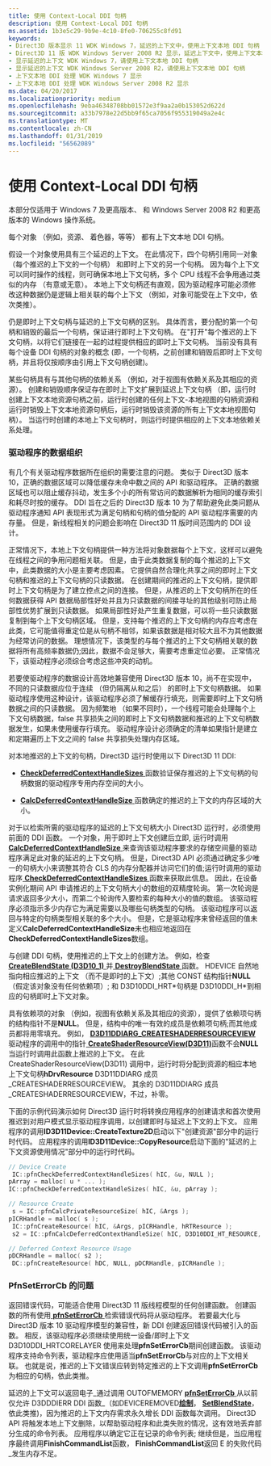 ```yaml
---
title: 使用 Context-Local DDI 句柄
description: 使用 Context-Local DDI 句柄
ms.assetid: 1b3e5c29-9b9e-4c10-8fe0-706255c8fd91
keywords:
- Direct3D 版本显示 11 WDK Windows 7，延迟的上下文中，使用上下文本地 DDI 句柄
- Direct3D 11 版 WDK Windows Server 2008 R2 显示，延迟上下文中，使用上下文本地 DDI 句柄
- 显示延迟的上下文 WDK Windows 7，请使用上下文本地 DDI 句柄
- 显示延迟的上下文 WDK Windows Server 2008 R2，请使用上下文本地 DDI 句柄
- 上下文本地 DDI 处理 WDK Windows 7 显示
- 上下文本地 DDI 处理 WDK Windows Server 2008 R2 显示
ms.date: 04/20/2017
ms.localizationpriority: medium
ms.openlocfilehash: 9eba46348708bb01572e3f9aa2a0b153052d622d
ms.sourcegitcommit: a33b7978e22d5bb9f65ca7056f955319049a2e4c
ms.translationtype: MT
ms.contentlocale: zh-CN
ms.lasthandoff: 01/31/2019
ms.locfileid: "56562089"
---
```

# <a name="using-context-local-ddi-handles"></a>使用 Context-Local DDI 句柄


本部分仅适用于 Windows 7 及更高版本、 和 Windows Server 2008 R2 和更高版本的 Windows 操作系统。

每个对象 （例如，资源、 着色器，等等） 都有上下文本地 DDI 句柄。

假设一个对象使用具有三个延迟的上下文。 在此情况下，四个句柄引用同一对象 （每个推迟的上下文的一个句柄） 和即时上下文的另一个句柄。 因为每个上下文可以同时操作的线程，则可确保本地上下文句柄，多个 CPU 线程不会争用通过类似的内存 （有意或无意）。 本地上下文句柄还有直观，因为驱动程序可能必须修改这种数据仍是逻辑上相关联的每个上下文 （例如，对象可能受在上下文中，依次类推）。

仍是即时上下文句柄与延迟的上下文句柄的区别。 具体而言，要分配的第一个句柄和销毁的最后一个句柄，保证进行即时上下文句柄。 在"打开"每个推迟的上下文句柄，以将它们链接在一起的过程提供相应的即时上下文句柄。 当前没有具有每个设备 DDI 句柄的对象的概念 (即，一个句柄，之前创建和销毁后即时上下文句柄，并且将仅按顺序由引用上下文句柄创建)。

某些句柄具有与其他句柄的依赖关系 （例如，对于视图有依赖关系及其相应的资源）。 创建和销毁顺序保证存在即时上下文扩展到延迟上下文句柄 （即，运行时创建上下文本地资源句柄之前，运行时创建的任何上下文-本地视图的句柄资源和运行时销毁上下文本地资源句柄后，运行时销毁该资源的所有上下文本地视图句柄）。 当运行时创建的本地上下文句柄时，则运行时提供相应的上下文本地依赖关系处理。

### <a name="span-iddriverdataorganizationspanspan-iddriverdataorganizationspandriver-data-organization"></a><span id="driver_data_organization"></span><span id="DRIVER_DATA_ORGANIZATION"></span>驱动程序的数据组织

有几个有关驱动程序数据所在组织的需要注意的问题。 类似于 Direct3D 版本 10，正确的数据区域可以降低缓存未命中数之间的 API 和驱动程序。 正确的数据区域也可以阻止缓存抖动，发生多个小的所有常访问的数据解析为相同的缓存索引和耗尽时按的缓存。 DDI 旨在之后的 Direct3D 版本 10 为了帮助避免此类问题从驱动程序通知 API 表现形式为满足句柄和句柄的值分配的 API 驱动程序需要的内存量。 但是，新线程相关的问题会影响在 Direct3D 11 版时间范围内的 DDI 设计。

正常情况下，本地上下文句柄提供一种方法将对象数据每个上下文，这样可以避免在线程之间的争用问题相关联。 但是，由于此类数据复制的每个推迟的上下文中，此类数据的大小是主要考虑因素。 它提供自然合理化共享之间的即时上下文句柄和推迟的上下文句柄的只读数据。 在创建期间的推迟的上下文句柄，提供即时上下文句柄是为了建立控点之间的连接。 但是，从推迟的上下文句柄所在的任何数据获得 API 数据局部性好处并且为只读数据的间接寻址的其他级别可防止局部性优势扩展到只读数据。 如果局部性好处产生重复数据，可以将一些只读数据复制到每个上下文句柄区域。 但是，支持每个推迟的上下文句柄的内存应考虑在此类，它可能值得重定位是从句柄不相邻，如果该数据是相对较大且不为其他数据为经常访问的数据。 理想情况下，该类型的与每个推迟的上下文句柄相关联的数据将所有高频率数据仍;因此，数据不会足够大，需要考虑重定位必要。 正常情况下，该驱动程序必须综合考虑这些冲突的动机。

若要使驱动程序的数据设计高效地兼容使用 Direct3D 版本 10，尚不在实现中，不同的只读数据应位于连续 （但仍隔离从和之后） 的即时上下文句柄数据。 如果驱动程序使用这种设计，该驱动程序必须了解缓存行填充，则需要即时上下文句柄数据之间的只读数据。 因为频繁地 （如果不同时），一个线程可能会处理每个上下文句柄数据，false 共享损失之间的即时上下文句柄数据和推迟的上下文句柄数据发生，如果未使用缓存行填充。 驱动程序设计必须确定的清单如果指针是建立和定期遍历上下文之间的 false 共享损失处理内存区域。

对本地推迟的上下文的句柄，Direct3D 运行时使用以下 Direct3D 11 DDI:

-   [ **CheckDeferredContextHandleSizes** ](https://msdn.microsoft.com/library/windows/hardware/ff539388)函数验证保存推迟的上下文句柄的句柄数据的驱动程序专用内存空间的大小。

-   [ **CalcDeferredContextHandleSize** ](https://msdn.microsoft.com/library/windows/hardware/ff538272)函数确定的推迟的上下文的内存区域的大小。

对于以检索所需的驱动程序的延迟的上下文句柄大小 Direct3D 运行时，必须使用前面的 DDI 函数。 一个对象，用于即时上下文创建后立即, 运行时调用[ **CalcDeferredContextHandleSize** ](https://msdn.microsoft.com/library/windows/hardware/ff538272)来查询该驱动程序要求的存储空间量的驱动程序满足此对象的延迟的上下文句柄。 但是，Direct3D API 必须通过确定多少唯一的句柄大小来调整其符合 CLS 的内存分配器并访问它们的值;运行时调用的驱动程序[ **CheckDeferredContextHandleSizes** ](https://msdn.microsoft.com/library/windows/hardware/ff539388)函数来获取此信息。 因此，在设备实例化期间 API 申请推迟的上下文句柄大小的数组的双精度轮询。 第一次轮询是请求返回多少大小，而第二个轮询传入要检索的每种大小的值的数组。 该驱动程序必须指示多少内存它为满足需要以及哪些句柄类型的句柄。 该驱动程序可以返回与特定的句柄类型相关联的多个大小。 但是，它是驱动程序来曾经返回的值未定义**CalcDeferredContextHandleSize**未也相应地返回在**CheckDeferredContextHandleSizes**数组。

与创建 DDI 句柄，使用推迟的上下文上的创建方法。 例如，检查[ **CreateBlendState (D3D10\_1)** ](https://msdn.microsoft.com/library/windows/hardware/ff540597)并[ **DestroyBlendState** ](https://msdn.microsoft.com/library/windows/hardware/ff552745)函数。 HDEVICE 自然地指向相应推迟的上下文 （而不是即时的上下文）;其他 CONST 结构指针**NULL** （假定该对象没有任何依赖项）; 和 D3D10DDI\_HRT\*句柄是 D3D10DDI\_H\*到相应的句柄即时上下文对象。

具有依赖项的对象 （例如，视图有依赖关系及其相应的资源），提供了依赖项句柄的结构指针不是**NULL**。 但是，结构中的唯一有效的成员是依赖项句柄;而其他成员都将用零填充。 例如， [ **D3D11DDIARG\_CREATESHADERRESOURCEVIEW** ](https://msdn.microsoft.com/library/windows/hardware/ff542073)驱动程序的调用中的指针[ **CreateShaderResourceView(D3D11)**](https://msdn.microsoft.com/library/windows/hardware/ff540708)函数不会**NULL**当运行时调用此函数上推迟的上下文。 在此 CreateShaderResourceView(D3D11) 调用中，运行时将分配到资源的相应本地上下文句柄**hDrvResource** D3D11DDIARG 成员\_CREATESHADERRESOURCEVIEW。 其余的 D3D11DDIARG 成员\_CREATESHADERRESOURCEVIEW，不过，补零。

下面的示例代码演示如何 Direct3D 运行时将转换应用程序的创建请求和首次使用推迟到对用户模式显示驱动程序调用，以创建即时与延迟上下文的上下文。 应用程序的调用**ID3D11Device::CreateTexture2D**启动以下"创建资源"部分中的运行时代码。 应用程序的调用**ID3D11Device::CopyResource**启动下面的"延迟的上下文资源使用情况"部分中的运行时代码。

```cpp
// Device Create
 IC::pfnCheckDeferredContextHandleSizes( hIC, &u, NULL );
pArray = malloc( u * ... );
IC::pfnCheckDeferredContextHandleSizes( hIC, &u, pArray );

// Resource Create
 s = IC::pfnCalcPrivateResourceSize( hIC, &Args );
pICRHandle = malloc( s );
 IC::pfnCreateResource( hIC, &Args, pICRHandle, hRTResource );
 s2 = IC::pfnCalcDeferredContextHandleSize( hIC, D3D10DDI_HT_RESOURCE, pICRHandle );

// Deferred Context Resource Usage
pDCRHandle = malloc( s2 );
 DC::pfnCreateResource( hDC, NULL, pDCRHandle, pICRHandle );
```

### <a name="span-idissueswithpfnseterrorcbspanspan-idissueswithpfnseterrorcbspanissues-with-pfnseterrorcb"></a><span id="issues_with_pfnseterrorcb"></span><span id="ISSUES_WITH_PFNSETERRORCB"></span>PfnSetErrorCb 的问题

返回错误代码，可能适合使用 Direct3D 11 版线程模型的任何创建函数。 创建函数的所有使用[ **pfnSetErrorCb** ](https://msdn.microsoft.com/library/windows/hardware/ff568929)检索错误代码将从驱动程序。 若要最大化与 Direct3D 版本 10 驱动程序模型的兼容性，新 DDI 创建返回错误代码被引入的函数。 相反，该驱动程序必须继续使用统一设备/即时上下文 D3D10DDI\_HRTCORELAYER 使用来处理**pfnSetErrorCb**期间创建函数。 该驱动程序支持命令列表，驱动程序应使用适当**pfnSetErrorCb**与对应的上下文相关联。 也就是说，推迟的上下文错误应转到特定推迟的上下文调用**pfnSetErrorCb**为相应的句柄，依此类推。

延迟的上下文可以返回电子\_通过调用 OUTOFMEMORY [ **pfnSetErrorCb** ](https://msdn.microsoft.com/library/windows/hardware/ff568929)从以前仅允许 D3DDDIERR DDI 函数\_（如DEVICEREMOVED[**绘制**](https://msdn.microsoft.com/library/windows/hardware/ff556120)， [ **SetBlendState**](https://msdn.microsoft.com/library/windows/hardware/ff569527)，依此类推)，因为推迟的上下文内存需求永久增长 DDI 函数每次调用。 Direct3D API 将触发本地上下文删除，以帮助驱动程序和此类失败的情况，这有效地丢弃部分生成的命令列表。 应用程序以确定它正在记录的命令列表; 继续但是，当应用程序最终调用**FinishCommandList**函数， **FinishCommandList**返回 E 的失败代码\_发生内存不足。

 

 





